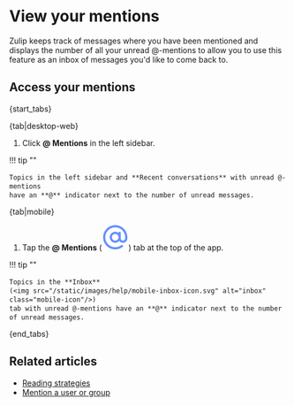 # View your mentions

Zulip keeps track of messages where you have been mentioned and displays the
number of all your unread @-mentions to allow you to use this feature as an
inbox of messages you'd like to come back to.

## Access your mentions

{start_tabs}

{tab|desktop-web}

1. Click **@ Mentions** in the left sidebar.

!!! tip ""

    Topics in the left sidebar and **Recent conversations** with unread @-mentions
    have an **@** indicator next to the number of unread messages.

{tab|mobile}

1. Tap the **@ Mentions**
   (<img src="/static/images/help/mobile-at-sign-icon.svg" alt="at-sign" class="mobile-icon"/>)
   tab at the top of the app.

!!! tip ""

    Topics in the **Inbox**
    (<img src="/static/images/help/mobile-inbox-icon.svg" alt="inbox" class="mobile-icon"/>)
    tab with unread @-mentions have an **@** indicator next to the number of unread messages.

{end_tabs}

## Related articles

* [Reading strategies](/help/reading-strategies)
* [Mention a user or group](/help/mention-a-user-or-group)
